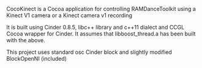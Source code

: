 CocoKinect is a Cocoa application for controlling RAMDanceToolkit using a Kinect V1 camera or a Kinect camera v1 recording

It is built using Cinder 0.8.5, libc++ library and c++11 dialect and CCGL Cocoa wrapper for Cinder. It assumes that libboost_thread.a has been built with the above.

This project uses standard osc Cinder block and slightly modified BlockOpenNI (included) 
